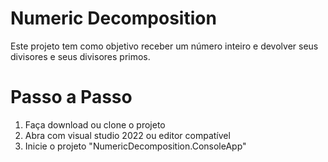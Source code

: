 # Numeric Decomposition
Este projeto tem como objetivo receber um número inteiro e devolver seus divisores e seus divisores primos.

# Passo a Passo
1. Faça download ou clone o projeto
2. Abra com visual studio 2022 ou editor compatível
3. Inicie o projeto "NumericDecomposition.ConsoleApp"
